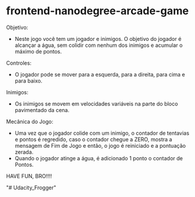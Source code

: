 frontend-nanodegree-arcade-game
===============================

Objetivo: 
- Neste jogo você tem um jogador e inimigos. O objetivo do jogador é alcançar a água, sem colidir com nenhum dos inimigos e acumular o máximo de pontos. 

Controles:
- O jogador pode se mover para a esquerda, para a direita, para cima e para baixo. 

Inimigos:
- Os inimigos se movem em velocidades variáveis na parte do bloco pavimentado da cena. 

Mecânica do Jogo:
- Uma vez que o jogador colide com um inimigo, o contador de tentavias e pontos é regredido, caso o contador chegue a ZERO, mostra a mensagem de Fim de Jogo e então, o jogo é reiniciado e a pontuação zerada. 
- Quando o jogador atinge a água, é adicionado 1 ponto o contador de Pontos.

HAVE FUN, BRO!!!!

"# Udacity_Frogger" 
